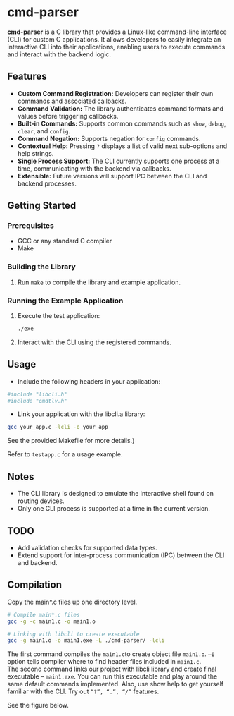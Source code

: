 # cmd-parser

**cmd-parser** is a C library that provides a Linux-like command-line interface (CLI) for custom C applications. It allows developers to easily integrate an interactive CLI into their applications, enabling users to execute commands and interact with the backend logic.

## Features

- **Custom Command Registration:** Developers can register their own commands and associated callbacks.
- **Command Validation:** The library authenticates command formats and values before triggering callbacks.
- **Built-in Commands:** Supports common commands such as `show`, `debug`, `clear`, and `config`.
- **Command Negation:** Supports negation for `config` commands.
- **Contextual Help:** Pressing `?` displays a list of valid next sub-options and help strings.
- **Single Process Support:** The CLI currently supports one process at a time, communicating with the backend via callbacks.
- **Extensible:** Future versions will support IPC between the CLI and backend processes.

## Getting Started

### Prerequisites

- GCC or any standard C compiler
- Make

### Building the Library

1. Run `make` to compile the library and example application.

### Running the Example Application

1. Execute the test application:
   ```sh
   ./exe
   ```

2. Interact with the CLI using the registered commands.

## Usage
- Include the following headers in your application:

```bash
#include "libcli.h"
#include "cmdtlv.h"
```
- Link your application with the libcli.a library:

```bash
gcc your_app.c -lcli -o your_app
```

See the provided Makefile for more details.)

Refer to `testapp.c` for a usage example.

## Notes
- The CLI library is designed to emulate the interactive shell found on routing devices.
- Only one CLI process is supported at a time in the current version.


## TODO
- Add validation checks for supported data types.
- Extend support for inter-process communication (IPC) between the CLI and backend.

<!-- For more detailed documentation, see the LinuxLikeCommandLineInterface.docx file included with the source code. -->


## Compilation

Copy the main*.c files up one directory level.

```bash
# Compile main*.c files
gcc -g -c main1.c -o main1.o

# Linking with libcli to create executable
gcc -g main1.o -o main1.exe -L ./cmd-parser/ -lcli
```

The first command compiles the `main1.c`to create object file `main1.o`. `–I` option tells compiler where to find header files included in `main1.c`.  
The second command links our project with libcli library and create final executable – `main1.exe`. You can run this executable and play around the same default commands implemented. Also, use show help to get yourself familiar with the CLI. Try out `“?”, “.”, “/”` features. 

See the figure below.
<!-- ![main1](static/image.png) -->